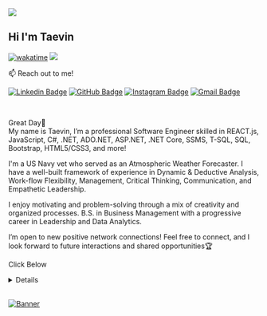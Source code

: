 <img src="https://capsule-render.vercel.app/api?type=waving&color=timeGradient&height=180&section=header&text=You%20Found%20Me,%20Awesome!&fontSize=35&fontAlignY=20&desc=...go ahead, read%20a%20little%20about%20me.&descSize=20&descAlignY=45&animation=twinkling"/>

## Hi I'm Taevin <!--<img src="https://user-images.githubusercontent.com/1303154/88677602-1635ba80-d120-11ea-84d8-d263ba5fc3c0.gif" width="28px" alt="hi"/>-->
[![wakatime](https://wakatime.com/badge/user/8c6a596f-7f9d-4586-a2f6-36afc7722571.svg)](https://wakatime.com/@8c6a596f-7f9d-4586-a2f6-36afc7722571)
<img src="https://img.shields.io/badge/Taevin%20Bellamy-is%20Available for a Remote Work or Collaboration-greenyellow" />

:mailbox: Reach out to me!

[![Linkedin Badge](https://img.shields.io/badge/-@taevinbellamy-0e76a8?style=flat&labelColor=0e76a8&logo=linkedin&logoColor=white)](https://www.linkedin.com/in/taevin-bellamy/) [![GitHub Badge](https://img.shields.io/badge/@taevinbellamy88-e84393?style=flat&labelColor=e84393&logo=github&logoColor=black)](https://github.com/taevinbellamy88) [![Instagram Badge](https://img.shields.io/badge/-$XR1Clothing-e84393?style=flat&labelColor=e84393&logo=instagram&logoColor=white)](https://www.instagram.com/secure1skate/) [![Gmail Badge](https://img.shields.io/badge/-taevinbellamy.se@gmail.com-c0392b?style=flat&labelColor=c0392b&logo=gmail&logoColor=white)](mailto:taevinbellamy.se@gmail.com)

<br>

Great Day👋 
<br>
My name is Taevin, I’m a professional Software Engineer skilled in REACT.js, JavaScript, C#, .NET, ADO.NET, ASP.NET, .NET Core, SSMS, T-SQL, SQL, Bootstrap, HTML5/CSS3, and more!

I'm a US Navy vet who served as an Atmospheric Weather Forecaster. I have a well-built framework of experience in Dynamic & Deductive Analysis, Work-flow Flexibility, Management, Critical Thinking, Communication, and Empathetic Leadership. 

I enjoy motivating and problem-solving through a mix of creativity and organized processes. B.S. in Business Management with a progressive career in Leadership and Data Analytics.

I’m open to new positive network connections! Feel free to connect, and I look forward to future interactions and shared opportunities🏆
<br>
<p>Click Below</p>
<details>
<img align="right" width=150px height=150px alt="side_sticker" src="https://media.giphy.com/media/TEnXkcsHrP4YedChhA/giphy.gif"/>

- 🔭**Full-Stack Software Engineer** at [![](https://img.shields.io/badge/CNMPro-blueviolet)](https://www.linkedin.com/company/equifer-pe/)
- 📫 How to reach me: **taevinbellamy.se@gmail.com.**
<!--<img src="https://media.giphy.com/media/iY8CRBdQXODJSCERIr/giphy.gif" width="30px"/>&nbsp;-->
**_Tech & Tools Preference_**

<img src = "https://img.shields.io/badge/-HTML5-E34F26?style=flat&logo=html5&logoColor=white"> <img src = "https://img.shields.io/badge/-CSS3-1572B6?style=flat&logo=css3&logoColor=white">
<img src="https://img.shields.io/badge/-Bootstrap-563D7C?style=flat&logo=bootstrap&logoColor=white">
<img src="https://img.shields.io/badge/jquery-%230769AD.svg?style=flat&logo=jquery&logoColor=white">
<img src="https://img.shields.io/badge/-JavaScript-eed718?style=flat&logo=javascript&logoColor=ffffff">
<img src="https://img.shields.io/badge/-Sass-cc6699?style=flat&logo=sass&logoColor=ffffff">
<img src="https://img.shields.io/badge/-React-000000?style=flat&logo=react&logoColor=00c8ff">
<img src="https://img.shields.io/badge/-SQL-F29111?style=flat&logo=sql&logoColor=FFFFFF">
<img src="https://img.shields.io/badge/-Node.js-3C873A?style=flat&logo=Node.js&logoColor=white">
<img src="https://img.shields.io/badge/-Progressive Web Apps-5A0FC8?style=flat">
<img src="http://img.shields.io/badge/-Git-F1502F?style=flat&logo=git&logoColor=FFFFFF">
<img src="http://img.shields.io/badge/Git-GitBash-black?style=flat&logo=git&logoColor=white">
<img src="http://img.shields.io/badge/-Github-000000?style=flat&logo=github&logoColor=FFFFFF">
<img src="http://img.shields.io/badge/-VS%20Code-007ACC?style=flat&logo=visual%20studio%20code&logoColor=white">
<img src="https://img.shields.io/badge/yarn-CB3837?style=flat&logo=yarn&logoColor=white">
<img src="https://img.shields.io/badge/ADO.NET-8DD6F9?style=flat&logo=ADO.NET&logoColor=white">
<img src="https://img.shields.io/badge/Windows-0078D6?style=flat&logo=windows&logoColor=white">
<br>

[![Taevin's GitHub stats](https://github-readme-stats.vercel.app/api?username=taevinbellamy88&show_icons=true&theme=radical)](https://github.com/taevinbellamy88/github-readme-stats)
</p>
</details>
<br>

[![Banner](https://capsule-render.vercel.app/api?type=waving&color=timeGradient&height=150&section=footer&text=Done?&fontSize=50&fontAlignY=65&desc=Checkout%20Some%20Of%20My%20Contributions.%20Get%20in%20touch&descSize=20&descAlignY=88&animation=twinkling)](https://github.com/taevinbellamy88/portfolio-repo)

